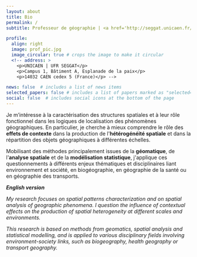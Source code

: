 ```yaml
---
layout: about
title: Bio
permalink: /
subtitle: Professeur de géographie | <a href='http://seggat.unicaen.fr/'>Université de Caen Normandie</a> | <a href='https://umr-idees.fr//'>UMR 6266 CNRS - IDEES</a>

profile:
  align: right
  image: prof_pic.jpg
  image_circular: true # crops the image to make it circular
  <!-- address: >
    <p>UNICAEN | UFR SEGGAT</p>
    <p>Campus 1, Bâtiment A, Esplanade de la paix</p>
    <p>14032 CAEN cedex 5 (France)</p> -->

news: false  # includes a list of news items
selected_papers: false # includes a list of papers marked as "selected={true}"
social: false  # includes social icons at the bottom of the page
---
```


Je m’intéresse à la caractérisation des structures spatiales et à leur rôle fonctionnel dans les logiques de localisation des phénomènes géographiques. En particulier, je cherche à mieux comprendre le rôle des **effets de contexte** dans la production de l'**hétérogénéité spatiale** et dans la répartition des objets géographiques à différentes échelles.

Mobilisant des méthodes principalement issues de la **géomatique**, de l'**analyse spatiale** et de la **modélisation statistique**, j'applique ces questionnements à différents enjeux thématiques et disciplinaires liant environnement et société, en biogéographie, en géographie de la santé ou en géographie des transports.

***English version***

*My research focuses on spatial patterns characterization and on spatial analysis of geographic phenomena. I question the influence of contextual effects on the production of spatial heterogeneity at different scales and environments.*

*This research is based on methods from geomatics, spatial analysis and statistical modelling, and is applied to various disciplinary fields involving environment-society links, such as biogeography, health geography or transport geography.*

<!--
Put your address / P.O. box / other info right below your picture. You can also disable any these elements by editing `profile` property of the YAML header of your `_pages/about.md`. Edit `_bibliography/papers.bib` and Jekyll will render your [publications page](/al-folio/publications/) automatically. -->
